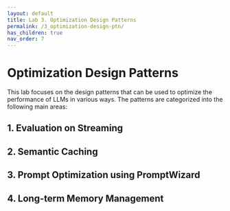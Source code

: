 ```yaml
---
layout: default
title: Lab 3. Optimization Design Patterns
permalink: /3_optimization-design-ptn/
has_children: true
nav_order: 7
---
```


# Optimization Design Patterns

This lab focuses on the design patterns that can be used to optimize the performance of LLMs in various ways. The patterns are categorized into the following main areas:

## 1. Evaluation on Streaming

## 2. Semantic Caching

## 3. Prompt Optimization using PromptWizard 

## 4. Long-term Memory Management

<!-- #### 01_FAQ layer
#### 01_Caching 
#### 02_Long-Context-Compression (Cost+Latency optimization; Token length optimization)
#### 03_Choose-Your-SLMs-LLMs (Cost Optimization)
#### 04_o1 vs multi agent (Quality Optimization + Simpler Design)
#### 05_CosmosDB Integration -->